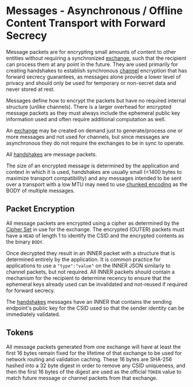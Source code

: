 # Messages - Asynchronous / Offline Content Transport with Forward Secrecy

Message packets are for encrypting small amounts of content to other entities without requiring a synchronized [exchange](exchange.md), such that the recipient can process them at any point in the future.  They are used primarily for creating handshakes to establish synchronous [channel](channels.md) encryption that has forward secrecy guarantees, as messages alone provide a lower level of privacy and should only be used for temporary or non-secret data and never stored at rest.

Messages define how to encrypt the packets but have no required internal structure (unlike channels).  There is a larger overhead for encrypted message packets as they must always include the ephemeral public key information used and often require additional computation as well.

An [exchange](exchange.md) may be created on demand just to generate/process one or more messages and not used for channels, but since messages are asynchronous they do not require the exchanges to be in sync to operate.

All [handshakes](handshake.md) are message packets.

The size of an encrypted message is determined by the application and context in which it is used, handshakes are usually small (<1400 bytes to maximize transport compatibility) and any messages intended to be sent over a transport with a low MTU may need to use [chunked encoding](../chunking.md) as the BODY of multiple messages.

## Packet Encryption

All message packets are encrypted using a cipher as determined by the [Cipher Set](cs/) in use for the exchange.  The encrypted (OUTER) packets must have a `HEAD` of length 1 to identify the CSID and the encrypted contents as the binary `BODY`.

Once decrypted they result in an INNER packet with a structure that is determined entirely by the application.  It is common practice for applications to use a `"type":"value"` on the INNER JSON similarly to channel packets, but not required.  All INNER packets should contain a mechanism for the recipient to determine recency to ensure that the ephemeral keys already used can be invalidated and not-reused if required for forward secrecy.

The [handshakes](handshake.md) messages have an INNER that contains the sending endpoint's public key for the CSID used so that the sender identity can be immediately validated.

## Tokens

All message packets generated from one exchange will have at least the first 16 bytes remain fixed for the lifetime of that exchange to be used for network routing and validation caching.  These 16 bytes are SHA-256 hashed into a 32 byte digest in order to remove any CSID uniqueness, and then the first 16 bytes of the digest are used as the official `TOKEN` value to match future message or channel packets from that exchange.

